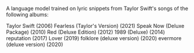 A language model trained on lyric snippets from Taylor Swift's songs of the following albums:

Taylor Swift (2006)
Fearless (Taylor's Version) (2021)
Speak Now (Deluxe Package) (2010)
Red (Deluxe Edition) (2012)
1989 (Deluxe) (2014)
reputation (2017)
Lover (2019)
folklore (deluxe version) (2020)
evermore (deluxe version) (2020)


